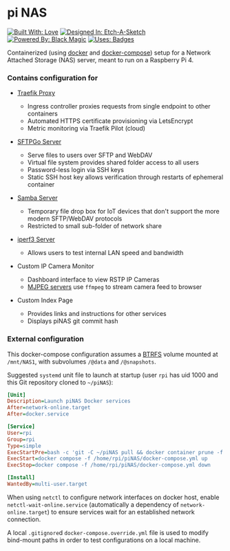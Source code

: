 # pi NAS

[![Built With: Love](https://forthebadge.com/images/badges/built-with-love.svg)](https://github.com/arjvik/) [![Designed In: Etch-A-Sketch](https://forthebadge.com/images/badges/designed-in-etch-a-sketch.svg)](https://github.com/arjvik/piNAS/#contains-configuration-for) [![Powered By: Black Magic](https://forthebadge.com/images/badges/powered-by-black-magic.svg)](https://www.docker.com/) [![Uses: Badges](https://forthebadge.com/images/badges/uses-badges.svg)](https://forthebadge.com/)

Containerized (using [docker](https://www.docker.com/products/container-runtime) and [docker-compose](https://docs.docker.com/compose/compose-file/compose-file-v3/)) setup for a Network Attached Storage (NAS) server, meant to run on a Raspberry Pi 4.

### Contains configuration for

- [Traefik Proxy](https://doc.traefik.io/traefik/)
  - Ingress controller proxies requests from single endpoint to other containers
  - Automated HTTPS certificate provisioning via LetsEncrypt
  - Metric monitoring via Traefik Pilot (cloud)
- [SFTPGo Server](https://github.com/drakkan/sftpgo)
  - Serve files to users over SFTP and WebDAV
  - Virtual file system provides shared folder access to all users
  - Password-less login via SSH keys
  - Static SSH host key allows verification through restarts of ephemeral container
- [Samba Server](https://www.samba.org/)
  - Temporary file drop box for IoT devices that don't support the more modern SFTP/WebDAV protocols
  - Restricted to small sub-folder of network share
- [iperf3 Server](https://github.com/esnet/iperf)
  - Allows users to test internal LAN speed and bandwidth
- Custom IP Camera Monitor
  - Dashboard interface to view RSTP IP Cameras
  - [MJPEG servers](https://github.com/blueimp/mjpeg-server) use `ffmpeg` to stream camera feed to browser

- Custom Index Page
  - Provides links and instructions for other services
  - Displays piNAS git commit hash


### External configuration

This docker-compose configuration assumes a [BTRFS](https://btrfs.wiki.kernel.org/index.php/Main_Page) volume mounted at `/mnt/NAS1`, with subvolumes `/@data` and `/@snapshots`.

Suggested `systemd` unit file to launch at startup (user `rpi` has uid 1000 and this Git repository cloned to `~/piNAS`):

```ini
[Unit]
Description=Launch piNAS Docker services
After=network-online.target
After=docker.service

[Service]
User=rpi
Group=rpi
Type=simple
ExecStartPre=bash -c 'git -C ~/piNAS pull && docker container prune -f'
ExecStart=docker compose -f /home/rpi/piNAS/docker-compose.yml up
ExecStop=docker compose -f /home/rpi/piNAS/docker-compose.yml down

[Install]
WantedBy=multi-user.target
```

When using `netctl` to configure network interfaces on docker host, enable `netctl-wait-online.service` (automatically a dependency of `network-online.target`) to ensure services wait for an established network connection.

A local `.gitignore`d `docker-compose.override.yml` file is used to modify bind-mount paths in order to test configurations on a local machine.
